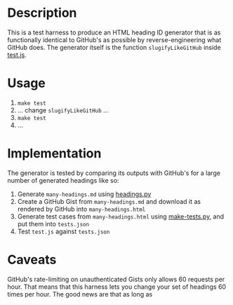 # Description

This is a test harness to produce an HTML heading ID generator that is as functionally identical to GitHub's as possible by reverse-engineering what GitHub does. The generator itself is the function `slugifyLikeGitHub` inside [test.js](./test.js).

# Usage

1. `make test`
2. ... change `slugifyLikeGitHub` ...
3. `make test`
4. ...

# Implementation

The generator is tested by comparing its outputs with GitHub's for a large number of generated headings like so:

1. Generate `many-headings.md` using [headings.py](./headings.py)
2. Create a GitHub Gist from `many-headings.md` and download it as rendered by GitHub into `many-headings.html`
3. Generate test cases from `many-headings.html` using [make-tests.py](./make-tests.py), and put them into `tests.json`
4. Test `test.js` against `tests.json`

# Caveats

GitHub's rate-limiting on unauthenticated Gists only allows 60 requests per hour. That means that this harness lets you change your set of headings 60 times per hour. The good news are that as long as
